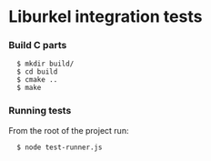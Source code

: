 Liburkel integration tests
==========================

### Build C parts
```
  $ mkdir build/
  $ cd build
  $ cmake ..
  $ make
```

### Running tests
From the root of the project run:
```
  $ node test-runner.js
```
